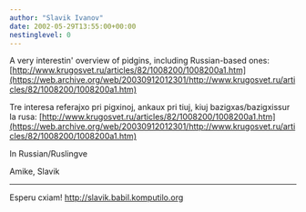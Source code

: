 ```yaml
---
author: "Slavik Ivanov"
date: 2002-05-29T13:55:00+00:00
nestinglevel: 0
---
```

A very interestin' overview of pidgins, including Russian-based ones:
[http://www.krugosvet.ru/articles/82/1008200/1008200a1.htm](https://web.archive.org/web/20030912012301/http://www.krugosvet.ru/articles/82/1008200/1008200a1.htm)

Tre interesa referajxo pri pigxinoj, ankaux pri tiuj, kiuj bazigxas/bazigxissur la rusa:
[http://www.krugosvet.ru/articles/82/1008200/1008200a1.htm](https://web.archive.org/web/20030912012301/http://www.krugosvet.ru/articles/82/1008200/1008200a1.htm) 

In Russian/Ruslingve

Amike, Slavik

***
Esperu cxiam! http://slavik.babil.komputilo.org